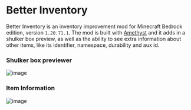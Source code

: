 # Better Inventory

Better Inventory is an inventory improvement mod for Minecraft Bedrock edition, version `1.20.71.1`. The mod is built with [Amethyst](https://github.com/FrederoxDev/Amethyst) and it adds in a shulker box preview, as well as the ability to see extra information about other items, like its identifier, namespace, durability and aux id.

### Shulker box previewer
![image](https://github.com/FrederoxDev/Better-Inventory/assets/69014593/a6f26fd7-f934-4a9a-95ba-5f03eb950509)

### Item Information
![image](https://github.com/FrederoxDev/Better-Inventory/assets/69014593/97290890-1a12-4c61-a9ac-407bf78289d6)
